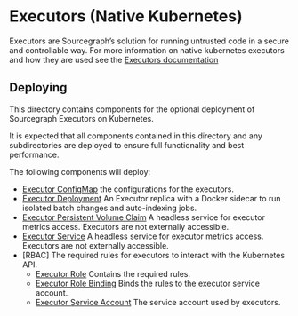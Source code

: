 # Executors (Native Kubernetes)

Executors are Sourcegraph’s solution for running untrusted code in a secure and controllable way. For more information on native kubernetes executors and how they are used see the [Executors documentation](https://docs.sourcegraph.com/admin/executors/deploy_executors_kubernetes)

## Deploying

This directory contains components for the optional deployment of Sourcegraph Executors on Kubernetes.

It is expected that all components contained in this directory and any subdirectories are deployed to ensure full functionality and best performance.

The following components will deploy:

- [Executor ConfigMap](../patches/executor.ConfigMap.yaml) the configurations for the executors.
- [Executor Deployment](./executor.Deployment.yaml) An Executor replica with a Docker sidecar to run isolated batch changes and auto-indexing jobs.
- [Executor Persistent Volume Claim](./executor.PersistentVolumeClaim.yaml) A headless service for executor metrics access. Executors are not externally accessible.
- [Executor Service](./executor.Service.yaml) A headless service for executor metrics access. Executors are not externally accessible.
- [RBAC] The required rules for executors to interact with the Kubernetes API.
  - [Executor Role](./rbac/executor.Role.yaml) Contains the required rules.
  - [Executor Role Binding](./rbac/executor.RoleBinding.yaml) Binds the rules to the executor service account.
  - [Executor Service Account](./rbac/executor.ServiceAccount.yaml) The service account used by executors.

